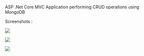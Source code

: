 ASP .Net Core MVC Application performing CRUD operations using MongoDB

Screenshots :

<img src="Images/create.jpeg">

![](images/delete.jpeg)

![](images/read.jpeg)
